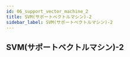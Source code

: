```yaml
---
id: 06_support_vector_machine_2
title: SVM(サポートベクトルマシン)-2
sidebar_label: SVM(サポートベクトルマシン)-2
---
```


## SVM(サポートベクトルマシン)-2